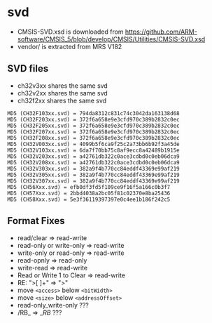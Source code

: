 # svd

- CMSIS-SVD.xsd is downloaded from https://github.com/ARM-software/CMSIS_5/blob/develop/CMSIS/Utilities/CMSIS-SVD.xsd
- vendor/ is extracted from MRS V182

## SVD files

- ch32v3xx shares the same svd
- ch32v2xx shares the same svd
- ch32f2xx shares the same svd

```
MD5 (CH32F103xx.svd) = 794da8312c831c74c3042da163138d68
MD5 (CH32F203xx.svd) = 372f6a658e9e3cfd970c389b2832c0ec
MD5 (CH32F205xx.svd) = 372f6a658e9e3cfd970c389b2832c0ec
MD5 (CH32F207xx.svd) = 372f6a658e9e3cfd970c389b2832c0ec
MD5 (CH32F208xx.svd) = 372f6a658e9e3cfd970c389b2832c0ec
MD5 (CH32V003xx.svd) = 4099b5f6ca9f25c2a73bb6b92f3a45de
MD5 (CH32V103xx.svd) = 6da7f70bb75c8af9ecc8a42489b1915e
MD5 (CH32V203xx.svd) = a42761db322c0ace3cdbd0c0eb06dca9
MD5 (CH32V208xx.svd) = a42761db322c0ace3cdbd0c0eb06dca9
MD5 (CH32V303xx.svd) = 382a9f4b770cc84eddf43369e99af219
MD5 (CH32V305xx.svd) = 382a9f4b770cc84eddf43369e99af219
MD5 (CH32V307xx.svd) = 382a9f4b770cc84eddf43369e99af219
MD5 (CH56Xxx.svd) = efb0df3fd5f109ce9f16f5a166c0b3f7
MD5 (CH57Xxx.svd) = 2bbd4038a2bc05f81c02370e8ba25436
MD5 (CH58Xxx.svd) = 5e3f36119397397e0c4ee1b186f242c5
```

## Format Fixes

- read/clear => read-write
- read-only or write-only => read-write
- write-only or read-only => read-write
- read-opnly => read-only
- write-read => read-write
- Read or Write 1 to Clear => read-write
- RE: ">[ ]+" => ">"
- move `<access>` below `<bitWidth>`
- move `<size>` below `<addressOffset>`
- read-only_write-only ???
- /RB_ => __RB_ ???
